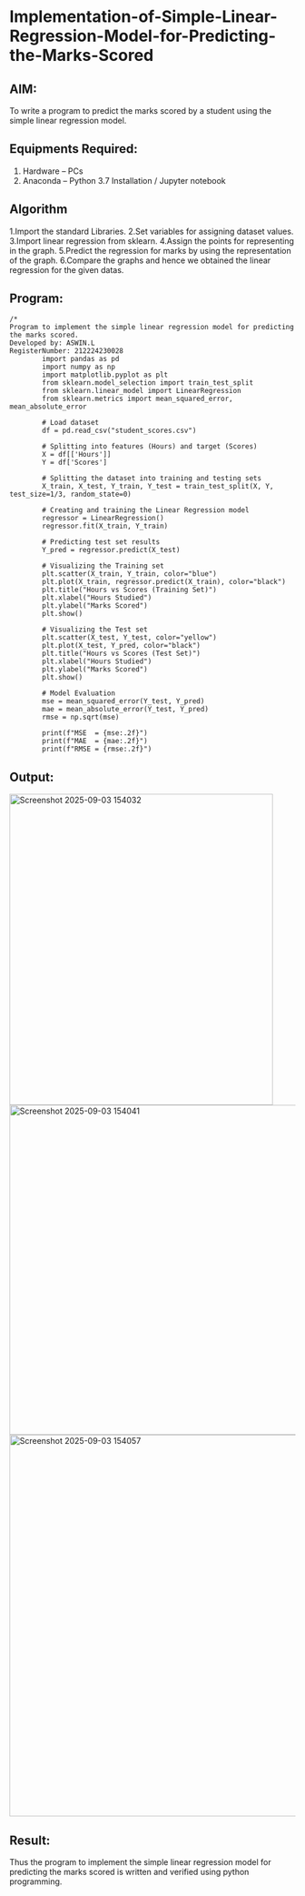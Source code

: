 # Implementation-of-Simple-Linear-Regression-Model-for-Predicting-the-Marks-Scored

## AIM:
To write a program to predict the marks scored by a student using the simple linear regression model.

## Equipments Required:
1. Hardware – PCs
2. Anaconda – Python 3.7 Installation / Jupyter notebook

## Algorithm
1.Import the standard Libraries.
2.Set variables for assigning dataset values.
3.Import linear regression from sklearn.
4.Assign the points for representing in the graph.
5.Predict the regression for marks by using the representation of the graph.
6.Compare the graphs and hence we obtained the linear regression for the given datas.

## Program:
```
/*
Program to implement the simple linear regression model for predicting the marks scored.
Developed by: ASWIN.L
RegisterNumber: 212224230028
        import pandas as pd
        import numpy as np
        import matplotlib.pyplot as plt
        from sklearn.model_selection import train_test_split
        from sklearn.linear_model import LinearRegression
        from sklearn.metrics import mean_squared_error, mean_absolute_error
        
        # Load dataset
        df = pd.read_csv("student_scores.csv")
        
        # Splitting into features (Hours) and target (Scores)
        X = df[['Hours']]
        Y = df['Scores']
        
        # Splitting the dataset into training and testing sets
        X_train, X_test, Y_train, Y_test = train_test_split(X, Y, test_size=1/3, random_state=0)
        
        # Creating and training the Linear Regression model
        regressor = LinearRegression()
        regressor.fit(X_train, Y_train)
        
        # Predicting test set results
        Y_pred = regressor.predict(X_test)
        
        # Visualizing the Training set
        plt.scatter(X_train, Y_train, color="blue")
        plt.plot(X_train, regressor.predict(X_train), color="black")
        plt.title("Hours vs Scores (Training Set)")
        plt.xlabel("Hours Studied")
        plt.ylabel("Marks Scored")
        plt.show()
        
        # Visualizing the Test set
        plt.scatter(X_test, Y_test, color="yellow")
        plt.plot(X_test, Y_pred, color="black")
        plt.title("Hours vs Scores (Test Set)")
        plt.xlabel("Hours Studied")
        plt.ylabel("Marks Scored")
        plt.show()
        
        # Model Evaluation
        mse = mean_squared_error(Y_test, Y_pred)
        mae = mean_absolute_error(Y_test, Y_pred)
        rmse = np.sqrt(mse)
        
        print(f"MSE  = {mse:.2f}")
        print(f"MAE  = {mae:.2f}")
        print(f"RMSE = {rmse:.2f}")

```

## Output:

<img width="464" height="547" alt="Screenshot 2025-09-03 154032" src="https://github.com/user-attachments/assets/5e2c07c0-ab0c-4015-911a-e698055edb6d" />



<img width="834" height="580" alt="Screenshot 2025-09-03 154041" src="https://github.com/user-attachments/assets/67510f8a-ff44-4711-9a8e-18450dbfd9fe" />



<img width="749" height="671" alt="Screenshot 2025-09-03 154057" src="https://github.com/user-attachments/assets/1b0e58ca-e30a-49fe-b61f-5959c27a326b" />


## Result:
Thus the program to implement the simple linear regression model for predicting the marks scored is written and verified using python programming.
